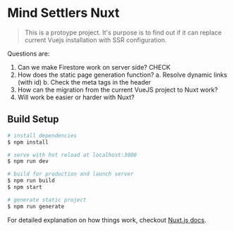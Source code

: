 # Mind Settlers Nuxt

> This is a protoype project. It's purpose is to find out if it can replace current Vuejs installation with SSR configuration.

Questions are:

1. Can we make Firestore work on server side? CHECK
2. How does the static page generation function?
  a. Resolve dynamic links (with id)
  b. Check the meta tags in the header
3. How can the migration from the current VueJS project to Nuxt work?
4. Will work be easier or harder with Nuxt?


## Build Setup

``` bash
# install dependencies
$ npm install

# serve with hot reload at localhost:3000
$ npm run dev

# build for production and launch server
$ npm run build
$ npm start

# generate static project
$ npm run generate
```


For detailed explanation on how things work, checkout [Nuxt.js docs](https://nuxtjs.org).
